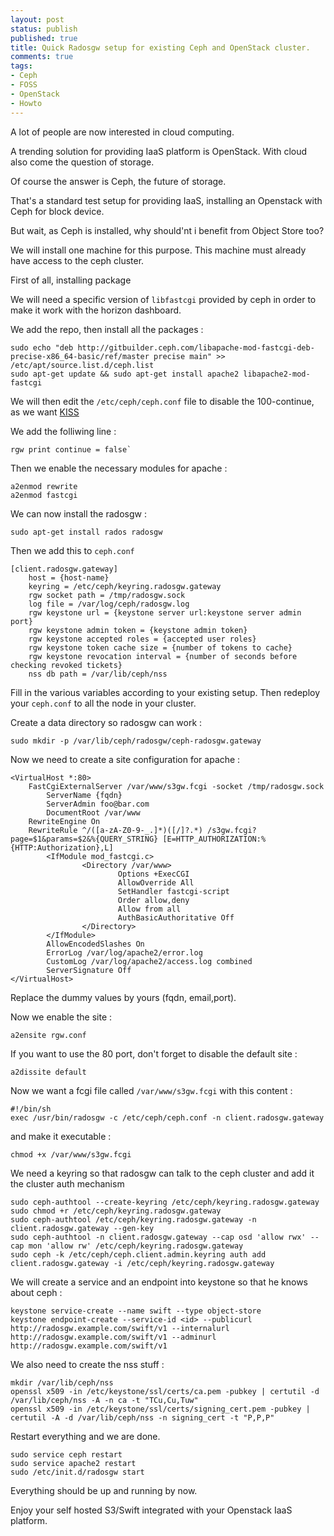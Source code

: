 ```yaml
---
layout: post
status: publish
published: true
title: Quick Radosgw setup for existing Ceph and OpenStack cluster.
comments: true
tags:
- Ceph
- FOSS
- OpenStack
- Howto
---
```

A lot of people are now interested in cloud computing.

A trending solution for providing IaaS platform is OpenStack. With cloud also come the question of storage.

Of course the answer is Ceph, the future of storage.

That's a standard test setup for providing IaaS, installing an Openstack with Ceph for block device.

But wait, as Ceph is installed, why should'nt i benefit from Object Store too?

We will install one machine for this purpose. This machine must already have access to the ceph cluster.

First of all, installing package

We will need a specific version of `libfastcgi` provided by ceph in order to make it work with the horizon dashboard.

We add the repo, then install all the packages :

    sudo echo "deb http://gitbuilder.ceph.com/libapache-mod-fastcgi-deb-precise-x86_64-basic/ref/master precise main" >> /etc/apt/source.list.d/ceph.list
    sudo apt-get update && sudo apt-get install apache2 libapache2-mod-fastcgi

We will then edit the `/etc/ceph/ceph.conf` file to disable the 100-continue, as we want [KISS](http://en.wikipedia.org/wiki/KISS_principle)

We add the folliwing line :

    rgw print continue = false`

Then we enable the necessary modules for apache :

    a2enmod rewrite
    a2enmod fastcgi

We can now install the radosgw :

    sudo apt-get install rados radosgw

Then we add this to `ceph.conf`

    [client.radosgw.gateway]
        host = {host-name}
        keyring = /etc/ceph/keyring.radosgw.gateway
        rgw socket path = /tmp/radosgw.sock
        log file = /var/log/ceph/radosgw.log
        rgw keystone url = {keystone server url:keystone server admin port}
        rgw keystone admin token = {keystone admin token}
        rgw keystone accepted roles = {accepted user roles}
        rgw keystone token cache size = {number of tokens to cache}
        rgw keystone revocation interval = {number of seconds before checking revoked tickets}
        nss db path = /var/lib/ceph/nss

Fill in the various variables according to your existing setup.
Then redeploy your `ceph.conf` to all the node in your cluster.

Create a data directory so radosgw can work :

    sudo mkdir -p /var/lib/ceph/radosgw/ceph-radosgw.gateway

Now we need to create a site configuration for apache :

    <VirtualHost *:80>
    	FastCgiExternalServer /var/www/s3gw.fcgi -socket /tmp/radosgw.sock
            ServerName {fqdn}
            ServerAdmin foo@bar.com
            DocumentRoot /var/www
    	RewriteEngine On
    	RewriteRule ^/([a-zA-Z0-9-_.]*)([/]?.*) /s3gw.fcgi?page=$1&params=$2&%{QUERY_STRING} [E=HTTP_AUTHORIZATION:%{HTTP:Authorization},L]
            <IfModule mod_fastcgi.c>
                    <Directory /var/www>
                            Options +ExecCGI
                            AllowOverride All
                            SetHandler fastcgi-script
                            Order allow,deny
                            Allow from all
                            AuthBasicAuthoritative Off
                    </Directory>
            </IfModule>
            AllowEncodedSlashes On
            ErrorLog /var/log/apache2/error.log
            CustomLog /var/log/apache2/access.log combined
            ServerSignature Off
    </VirtualHost>

Replace the dummy values by yours (fqdn, email,port).

Now we enable the site :

    a2ensite rgw.conf

If you want to use the 80 port, don't forget to disable the default site :

    a2dissite default

Now we want a fcgi file called `/var/www/s3gw.fcgi` with this content :

    #!/bin/sh
    exec /usr/bin/radosgw -c /etc/ceph/ceph.conf -n client.radosgw.gateway

and make it executable :

    chmod +x /var/www/s3gw.fcgi

We need a keyring so that radosgw can talk to the ceph cluster and add it the cluster auth mechanism

    sudo ceph-authtool --create-keyring /etc/ceph/keyring.radosgw.gateway
    sudo chmod +r /etc/ceph/keyring.radosgw.gateway
    sudo ceph-authtool /etc/ceph/keyring.radosgw.gateway -n client.radosgw.gateway --gen-key
    sudo ceph-authtool -n client.radosgw.gateway --cap osd 'allow rwx' --cap mon 'allow rw' /etc/ceph/keyring.radosgw.gateway
    sudo ceph -k /etc/ceph/ceph.client.admin.keyring auth add client.radosgw.gateway -i /etc/ceph/keyring.radosgw.gateway

We will create a service and an endpoint into keystone so that he knows about ceph : 

    keystone service-create --name swift --type object-store
    keystone endpoint-create --service-id <id> --publicurl http://radosgw.example.com/swift/v1 --internalurl http://radosgw.example.com/swift/v1 --adminurl http://radosgw.example.com/swift/v1

We also need to create the nss stuff :

    mkdir /var/lib/ceph/nss
    openssl x509 -in /etc/keystone/ssl/certs/ca.pem -pubkey | certutil -d /var/lib/ceph/nss -A -n ca -t "TCu,Cu,Tuw"
    openssl x509 -in /etc/keystone/ssl/certs/signing_cert.pem -pubkey | certutil -A -d /var/lib/ceph/nss -n signing_cert -t "P,P,P"

Restart everything and we are done.

    sudo service ceph restart
    sudo service apache2 restart
    sudo /etc/init.d/radosgw start

Everything should be up and running by now.

Enjoy your self hosted S3/Swift integrated with your Openstack IaaS platform.
